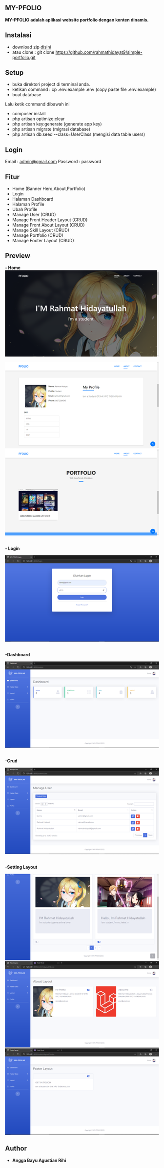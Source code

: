 ## MY-PFOLIO
<p><b>
MY-PFOLIO adalah aplikasi website portfolio dengan konten dinamis.
</b></p>

## Instalasi
- download zip <a href="https://github.com/rahmathidayat9/simple-portfolio/archive/master.zip">disini</a> 
- atau clone : git clone https://github.com/rahmathidayat9/simple-portfolio.git

## Setup
- buka direktori project di terminal anda.
- ketikan command : cp .env.example .env (copy paste file .env.example)
- buat database 

Lalu ketik command dibawah ini
- composer install
- php artisan optimize:clear 
- php artisan key:generate (generate app key)
- php artisan migrate (migrasi database)
- php artisan db:seed --class=UserClass (mengisi data table users)

## Login
Email : admin@gmail.com
Password : password

## Fitur
- Home (Banner Hero,About,Portfolio) 
- Login
- Halaman Dashboard
- Halaman Profile
- Ubah Profile
- Manage User (CRUD)
- Manage Front Header Layout (CRUD)
- Manage Front About Layout (CRUD)
- Manage Skill Layout (CRUD)
- Manage Portfolio (CRUD)
- Manage Footer Layout (CRUD)


## Preview

<b>- Home<b>
<a href="https://github.com/rahmathidayat9/readme-images/blob/master/simple-portfolio/Screenshot%20(782).png?raw=true">
<img src="https://github.com/rahmathidayat9/readme-images/blob/master/simple-portfolio/Screenshot%20(782).png?raw=true">
</a>

<a href="https://github.com/rahmathidayat9/readme-images/blob/master/simple-portfolio/Screenshot%20(783).png?raw=true">
<img src="https://github.com/rahmathidayat9/readme-images/blob/master/simple-portfolio/Screenshot%20(783).png?raw=true">
</a>

<a href="https://github.com/rahmathidayat9/readme-images/blob/master/simple-portfolio/Screenshot%20(784).png?raw=true">
<img src="https://github.com/rahmathidayat9/readme-images/blob/master/simple-portfolio/Screenshot%20(784).png?raw=true">
</a>
<br><br>

<b>- Login<b>

<a href="https://github.com/rahmathidayat9/readme-images/blob/master/simple-portfolio/Screenshot%20(786).png?raw=true">
	<img src="https://github.com/rahmathidayat9/readme-images/blob/master/simple-portfolio/Screenshot%20(786).png?raw=true">
</a>
<br><br>

<b>-Dashboard<b>

<a href="https://github.com/rahmathidayat9/readme-images/blob/master/simple-portfolio/Screenshot%20(787).png?raw=true">
	<img src="https://github.com/rahmathidayat9/readme-images/blob/master/simple-portfolio/Screenshot%20(787).png?raw=true">
</a>
<br><br>

<b>-Crud<b>

<a href="https://github.com/rahmathidayat9/readme-images/blob/master/simple-portfolio/Screenshot%20(788).png?raw=true">
	<img src="https://github.com/rahmathidayat9/readme-images/blob/master/simple-portfolio/Screenshot%20(788).png?raw=true">
</a>
<br><br>

<b>-Setting Layout<b>

<a href="https://github.com/rahmathidayat9/readme-images/blob/master/simple-portfolio/Screenshot%20(794).png?raw=true">
	<img src="https://github.com/rahmathidayat9/readme-images/blob/master/simple-portfolio/Screenshot%20(794).png?raw=true">
</a>

<a href="https://github.com/rahmathidayat9/readme-images/blob/master/simple-portfolio/Screenshot%20(796).png?raw=true">
	<img src="https://github.com/rahmathidayat9/readme-images/blob/master/simple-portfolio/Screenshot%20(796).png?raw=true">
</a>

<a href="https://github.com/rahmathidayat9/readme-images/blob/master/simple-portfolio/Screenshot%20(797).png?raw=true">
	<img src="https://github.com/rahmathidayat9/readme-images/blob/master/simple-portfolio/Screenshot%20(797).png?raw=true">
</a>

## Author
- Angga Bayu Agustian Rihi

